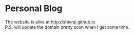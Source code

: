 # Personal Blog

The website is alive at http://shivrai.github.io <br>
P.S. will update the domain pretty soon when I get some time.
